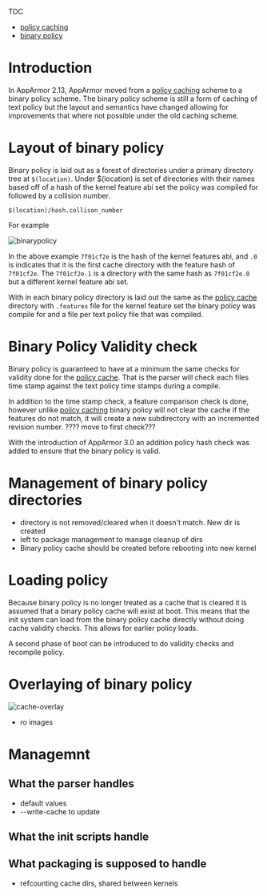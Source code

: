 TOC
- [policy caching](Apparmorpolicycache)
- [binary policy](Apparmorbinarypolicy)

# Introduction

In AppArmor 2.13, AppArmor moved from a [policy caching](Apparmorpolicycache) scheme to a binary policy scheme. The binary policy scheme is still a form of caching of text policy but the layout and semantics have changed allowing for improvements that where not possible under the old caching scheme.

# Layout of binary policy

Binary policy is laid out as a forest of directories under a primary directory tree at ```$(location)```. Under $(location) is set of directories with their names based off of a hash of the kernel feature abi set the policy was compiled for followed by a collision number.

```$(location)/hash.collison_number```

For example

![binarypolicy](/uploads/983cea25b0ebd22dc2eed9523096dbf4/binarypolicy.png)

In the above example ```7f01cf2e``` is the hash of the kernel features abi, and ```.0``` is indicates that it is the first cache directory with the feature hash of ```7f01cf2e```. The ```7f01cf2e.1``` is a directory with the same hash as ```7f01cf2e.0``` but a different kernel feature abi set.

With in each binary policy directory is laid out the same as the [policy cache](Apparmorpolicycache) directory with ```.features``` file for the kernel feature set the binary policy was compile for and a file per text policy file that was compiled.


# Binary Policy Validity check

Binary policy is guaranteed to have at a minimum the same checks for validity done for the [policy cache](Apparmorpolicycache). That is the parser will check each files time stamp against the text policy time stamps during a compile.

In addition to the time stamp check, a feature comparison check is done, however unlike [policy caching](Apparmorpolicycache) binary policy will not clear the cache if the features do not match, it will create a new subdirectory with an incremented revision number.
???? move to first check???

With the introduction of AppArmor 3.0 an addition policy hash check was added to ensure that the binary policy is valid.

# Management of binary policy directories
- directory is not removed/cleared when it doesn't match. New dir is created
- left to package management to manage cleanup of dirs
- Binary policy cache should be created before rebooting into new kernel

# Loading policy

Because binary policy is no longer treated as a cache that is cleared it is assumed that a binary policy cache will exist at boot. This means that the init system can load from the binary policy cache directly without doing cache validity checks. This allows for earlier policy loads.

A second phase of boot can be introduced to do validity checks and recompile policy.


# Overlaying of binary policy

![cache-overlay](/uploads/03d11d02d539af5135084d9f1aafc5b9/cache-overlay.png)


- ro images


# Managemnt

## What the parser handles

- default values
- --write-cache to update

## What the init scripts handle

## What packaging is supposed to handle

- refcounting cache dirs, shared between kernels
